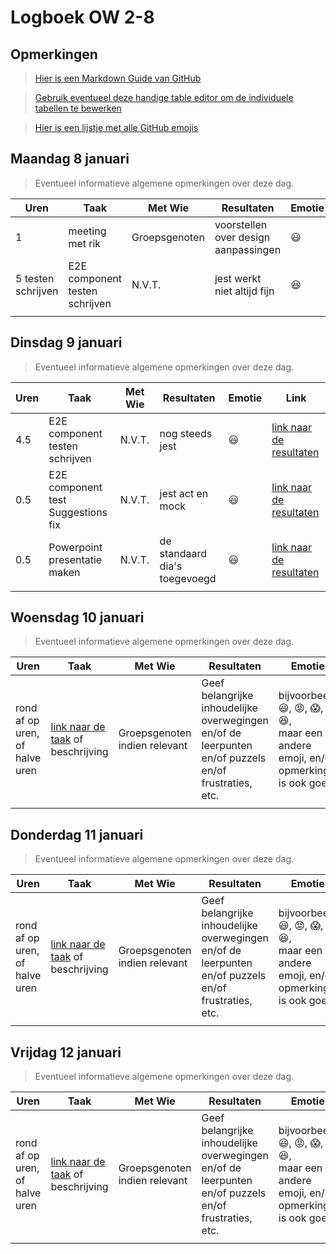# Logboek OW 2-8

## Opmerkingen

> [Hier is een Markdown Guide van GitHub](https://guides.github.com/features/mastering-markdown/)

> [Gebruik eventueel deze handige table editor om de individuele tabellen te bewerken](https://www.tablesgenerator.com/markdown_tables)

> [Hier is een lijstje met alle GitHub emojis](https://github.com/ikatyang/emoji-cheat-sheet/blob/master/README.md)

## Maandag 8 januari

> Eventueel informatieve algemene opmerkingen over deze dag.

| Uren               | Taak                           | Met Wie       | Resultaten                           | Emotie | Link |
|--------------------|--------------------------------|---------------|--------------------------------------|---|---|
| 1                  | meeting met rik                | Groepsgenoten | voorstellen over design aanpassingen |:smiley: | [link naar de resultaten](https://github.com/link-naar-de-commit) |
| 5 testen schrijven | E2E component testen schrijven | N.V.T.        | jest werkt niet altijd fijn          |:satisfied:| [link naar de resultaten](https://github.com/HANICA-DWA/project-sep23-klipspringer/commit/8c128bef37ce537ca0d7d2b970d4db5556e4ccf9) |
|                    |                                |               |                                      | | |


## Dinsdag 9 januari

> Eventueel informatieve algemene opmerkingen over deze dag.

| Uren | Taak                               | Met Wie | Resultaten                    | Emotie | Link |
|------|------------------------------------|---|-------------------------------|---|---|
| 4.5  | E2E component testen schrijven     |  N.V.T.  | nog steeds jest               |:smiley:| [link naar de resultaten](https://github.com/HANICA-DWA/project-sep23-klipspringer/commit/7a9505cfb15baadfc92eb68465b29262c7918509) |
| 0.5  | E2E component test Suggestions fix |  N.V.T.  | jest act en mock              |:smiley:| [link naar de resultaten](https://github.com/HANICA-DWA/project-sep23-klipspringer/commit/84338a0be4bbb5ad487a5948b4852c092451f104) |
| 0.5  | Powerpoint presentatie maken       |  N.V.T.  | de standaard dia's toegevoegd |:smiley:| [link naar de resultaten](https://github.com/HANICA-DWA/project-sep23-klipspringer/commit/32f764af41020541770f8e45f3b691976a0cc62d) |
|      |                                    | |                               | | |

## Woensdag 10 januari

> Eventueel informatieve algemene opmerkingen over deze dag.

| Uren | Taak  | Met Wie | Resultaten | Emotie | Link |
|---|---|---|---|---|---|
| rond af op uren, of halve uren | [link naar de taak](https://github.com/link-naar-de-taak) of beschrijving | Groepsgenoten indien relevant | Geef belangrijke inhoudelijke overwegingen en/of de leerpunten en/of puzzels en/of frustraties, etc.  |bijvoorbeeld <br />:smiley:, :rage:, :scream:, of :satisfied:, <br />maar een andere emoji, en/of opmerking is ook goed | [link naar de resultaten](https://github.com/link-naar-de-commit) |
| | | | | | |

## Donderdag 11 januari

> Eventueel informatieve algemene opmerkingen over deze dag.

| Uren | Taak  | Met Wie | Resultaten | Emotie | Link |
|---|---|---|---|---|---|
| rond af op uren, of halve uren | [link naar de taak](https://github.com/link-naar-de-taak) of beschrijving | Groepsgenoten indien relevant | Geef belangrijke inhoudelijke overwegingen en/of de leerpunten en/of puzzels en/of frustraties, etc.  |bijvoorbeeld <br />:smiley:, :rage:, :scream:, of :satisfied:, <br />maar een andere emoji, en/of opmerking is ook goed | [link naar de resultaten](https://github.com/link-naar-de-commit) |
| | | | | | |

## Vrijdag 12 januari

> Eventueel informatieve algemene opmerkingen over deze dag.

| Uren | Taak  | Met Wie | Resultaten | Emotie | Link |
|---|---|---|---|---|---|
| rond af op uren, of halve uren | [link naar de taak](https://github.com/link-naar-de-taak) of beschrijving | Groepsgenoten indien relevant | Geef belangrijke inhoudelijke overwegingen en/of de leerpunten en/of puzzels en/of frustraties, etc.  |bijvoorbeeld <br />:smiley:, :rage:, :scream:, of :satisfied:, <br />maar een andere emoji, en/of opmerking is ook goed | [link naar de resultaten](https://github.com/link-naar-de-commit) |
| | | | | | |

